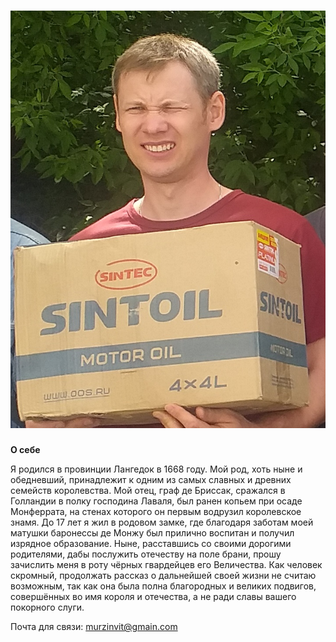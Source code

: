 # ![foto](img/foto.png) 

**О себе**

Я родился в провинции Лангедок в 1668 году. Мой род, хоть ныне и обедневший, принадлежит к одним из самых славных и древних семейств королевства.
Мой отец, граф де Бриссак, сражался в Голландии в полку господина Лаваля, был ранен копьем при осаде Монферрата, на стенах которого он первым водрузил королевское знамя.
До 17 лет я жил в родовом замке, где благодаря заботам моей матушки баронессы де Монжу был прилично воспитан и получил изрядное образование.
Ныне, расставшись со своими дорогими родителями, дабы послужить отечеству на поле брани, прошу зачислить меня в роту чёрных гвардейцев его Величества.
Как человек скромный, продолжать рассказ о дальнейшей своей жизни не считаю возможным, так как она была полна благородных и великих подвигов, совершённых во имя короля и отечества, а не ради славы вашего покорного слуги.

Почта для связи:
[murzinvit@gmain.com](murzinvit@gmail.com)
